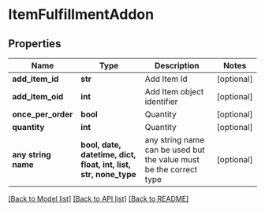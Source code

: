 # ItemFulfillmentAddon


## Properties
Name | Type | Description | Notes
------------ | ------------- | ------------- | -------------
**add_item_id** | **str** | Add Item Id | [optional] 
**add_item_oid** | **int** | Add Item object identifier | [optional] 
**once_per_order** | **bool** | Quantity | [optional] 
**quantity** | **int** | Quantity | [optional] 
**any string name** | **bool, date, datetime, dict, float, int, list, str, none_type** | any string name can be used but the value must be the correct type | [optional]

[[Back to Model list]](../README.md#documentation-for-models) [[Back to API list]](../README.md#documentation-for-api-endpoints) [[Back to README]](../README.md)


